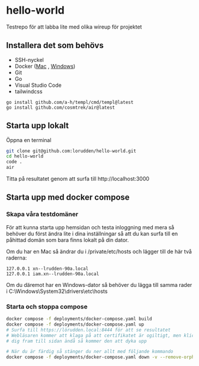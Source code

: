 # hello-world

Testrepo för att labba lite med olika wireup för projektet

## Installera det som behövs

* SSH-nyckel
* Docker ([Mac](https://docs.docker.com/desktop/install/mac-install/) , [Windows](https://docs.docker.com/desktop/install/windows-install/))
* Git
* Go
* Visual Studio Code
* tailwindcss

```
go install github.com/a-h/templ/cmd/templ@latest
go install github.com/cosmtrek/air@latest
```

## Starta upp lokalt

Öppna en terminal

```bash
git clone git@github.com:lorudden/hello-world.git
cd hello-world
code .
air
```

Titta på resultatet genom att surfa till http://localhost:3000

## Starta upp med docker compose

### Skapa våra testdomäner

För att kunna starta upp hemsidan och testa inloggning med mera så behöver du först ändra lite i dina inställningar så att du kan surfa till en påhittad domän som bara finns lokalt på din dator.

Om du har en Mac så ändrar du i /private/etc/hosts och lägger till de här två raderna:

```
127.0.0.1 xn--lrudden-90a.local
127.0.0.1 iam.xn--lrudden-90a.local
```

Om du däremot har en Windows-dator så behöver du lägga till samma rader i C:\Windows\System32\drivers\etc\hosts

### Starta och stoppa compose

```bash
docker compose -f deployments/docker-compose.yaml build
docker compose -f deployments/docker-compose.yaml up
# Surfa till https://lörudden.local:8444 för att se resultatet
# Webläsaren kommer att klaga på att certifikatet är ogiltigt, men klicka
# dig fram till sidan ändå så kommer den att dyka upp

# När du är färdig så stänger du ner allt med följande kommando
docker compose -f deployments/docker-compose.yaml down -v --remove-orphans
```
